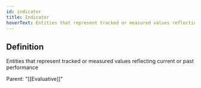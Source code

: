 ```yaml
---
id: indicator
title: Indicator
hoverText: Entities that represent tracked or measured values reflecting current or past performance
---
```

## Definition
Entities that represent tracked or measured values reflecting current or past performance

Parent: "[[Evaluative]]"